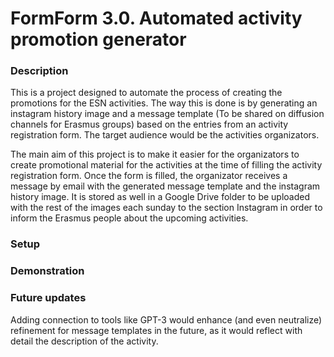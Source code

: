 # FormForm 3.0. Automated activity promotion generator

### Description

This is a project designed to automate the process of creating the promotions for the ESN activities. The way this is done is by generating an instagram history image and a message template (To be shared on diffusion channels for Erasmus groups) based on the entries from an activity registration form. The target audience would be the activities organizators.

The main aim of this project is to make it easier for the organizators to create promotional material for the activities at the time of filling the activity registration form. Once the form is filled, the organizator receives a message by email with the generated message template and the instagram history image. It is stored as well in a Google Drive folder to be uploaded with the rest of the images each sunday to the section Instagram in order to inform the Erasmus people about the upcoming activities.


### Setup

### Demonstration

### Future updates
Adding connection to tools like GPT-3 would enhance (and even neutralize) refinement for message templates in the future, as it would reflect with detail the description of the activity.

